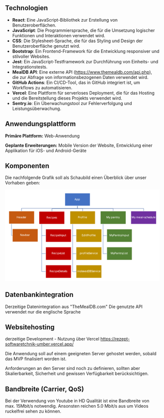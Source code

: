 ## **Technologien**
<!-- blank line -->
- **React**: Eine JavaScript-Bibliothek zur Erstellung von Benutzeroberflächen.
- **JavaScript**: Die Programmiersprache, die für die Umsetzung logischer Funktionen und Interaktionen verwendet wird.
- **CSS**: Die Stylesheet-Sprache, die für das Styling und Design der Benutzeroberfläche genutzt wird.
- **Bootstrap**: Ein Frontend-Framework für die Entwicklung responsiver und stilvoller Websites.
- **Jest**: Ein JavaScript-Testframework zur Durchführung von Einheits- und Integrationstests.
- **MealDB API**: Eine externe API (https://www.themealdb.com/api.php), die zur Abfrage von informationsbezogenen Daten verwendet wird.
- **GitHub Actions**: Ein CI/CD-Tool, das in GitHub integriert ist, um Workflows zu automatisieren.
- **Vercel**: Eine Plattform für serverloses Deployment, die für das Hosting und die Bereitstellung dieses Projekts verwendet wird.
- **Sentry.io**: Ein Überwachungstool zur Fehlerverfolgung und Leistungsüberwachung.

## **Anwendungsplattform**
<!-- blank line -->
**Primäre Plattform:** Web-Anwendung
<!-- blank line -->
**Geplante Erweiterungen:** Mobile Version der Website, Entwicklung einer Applikation für iOS- und Android-Geräte
<!-- blank line -->
## **Komponenten**
Die nachfolgende Grafik soll als Schaubild einen Überblick über unser Vorhaben geben:
<!-- blank line -->
![Bild10](./img/Bild10.png)
## **Datenbankintegration**
<!-- blank line -->
Derzeitige Datenintegration aus "TheMealDB.com" 
Die genutzte API verwendet nur die englische Sprache
<!-- blank line -->
## **Websitehosting**
<!-- blank line -->
derzeitige Development - Nutzung über Vercel
https://rezept-softwaretchnik-umber.vercel.app/
<!-- blank line -->
Die Anwendung soll auf einem geeigneten Server gehostet werden, sobald das MVP finalisiert worden ist.
<!-- blank line -->
Anforderungen an den Server sind noch zu definieren, sollten aber Skalierbarkeit, Sicherheit und gewissen Verfügbarkeit berücksichtigen.
<!-- blank line -->
## **Bandbreite (Carrier, QoS)**
<!-- blank line -->
Bei der Verwendung von Youtube in HD Qualität ist eine Bandbreite von max. 15Mbit/s notwendig.
Ansonsten reichen 5.0 Mbit/s aus um Videos ruckelfrei sehen zu können.
